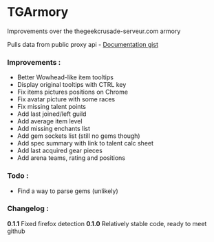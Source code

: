 TGArmory
========

Improvements over the thegeekcrusade-serveur.com armory

Pulls data from public proxy api - [Documentation gist](https://gist.github.com/ZergRael/9768262)


### Improvements :
* Better Wowhead-like item tooltips
* Display original tooltips with CTRL key
* Fix items pictures positions on Chrome
* Fix avatar picture with some races
* Fix missing talent points
* Add last joined/left guild
* Add average item level
* Add missing enchants list
* Add gem sockets list (still no gems though)
* Add spec summary with link to talent calc sheet
* Add last acquired gear pieces
* Add arena teams, rating and positions


### Todo :
* Find a way to parse gems (unlikely)


### Changelog :
**0.1.1**
Fixed firefox detection
**0.1.0**
Relatively stable code, ready to meet github
